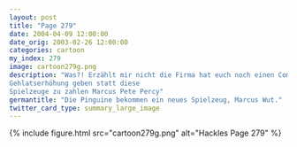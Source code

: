 ```yaml
---
layout: post
title: "Page 279"
date: 2004-04-09 12:00:00
date_orig: 2003-02-26 12:00:00
categories: cartoon
my_index: 279
image: cartoon279g.png
description: "Was?! Erzählt mir nicht die Firma hat euch noch einen Computer gekauft Wieviele Computer braucht ihr Geeks denn noch BitCo sollte mir eine
Gehlatserhöhung geben statt diese 
Spielzeuge zu zahlen Marcus Pete Percy"
germantitle: "Die Pinguine bekommen ein neues Spielzeug, Marcus Wut."
twitter_card_type: summary_large_image
---
```


{% include figure.html src="cartoon279g.png" alt="Hackles Page 279"  %}
